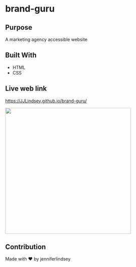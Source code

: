 # brand-guru

## Purpose
A marketing agency accessible website

## Built With
* HTML
* CSS

## Live web link
https://JJLindsey.github.io/brand-guru/

<img src="assets/screenshot/HoriseanScreen.png" height=400>


## Contribution
Made with ❤️ by jenniferlindsey
